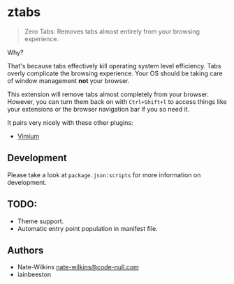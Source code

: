 # ztabs

> Zero Tabs: Removes tabs almost entirely from your browsing experience.

Why?

That's because tabs effectively kill operating system level efficiency. Tabs overly complicate the browsing experience.
Your OS should be taking care of window management **not** your browser.

This extension will remove tabs almost completely from your browser. However, you can turn them back on with
`Ctrl+Shift+l` to access things like your extensions or the browser navigation bar if you so need it.

It pairs very nicely with these other plugins:

- [Vimium](https://chrome.google.com/webstore/detail/vimium/dbepggeogbaibhgnhhndojpepiihcmeb?hl=en)

## Development

Please take a look at `package.json:scripts` for more information on development.

## TODO:

- Theme support.
- Automatic entry point population in manifest file.

## Authors

- Nate-Wilkins <nate-wilkins@code-null.com>
- iainbeeston
